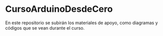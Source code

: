# CursoArduinoDesdeCero
En este repositorio se subirán los materiales de apoyo, como diagramas y códigos que se vean durante el curso.
